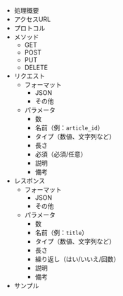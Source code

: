 - 処理概要
- アクセスURL
- プロトコル
- メソッド
  - GET
  - POST
  - PUT
  - DELETE
- リクエスト
  - フォーマット
    - JSON
    - その他
  - パラメータ
    - 数
    - 名前（例：`article_id`）
    - タイプ（数値、文字列など）
    - 長さ
    - 必須（必須/任意）
    - 説明
    - 備考
- レスポンス
  - フォーマット
    - JSON
    - その他
  - パラメータ
    - 数
    - 名前（例：`title`）
    - タイプ（数値、文字列など）
    - 長さ
    - 繰り返し（はい/いいえ/回数）
    - 説明
    - 備考
- サンプル